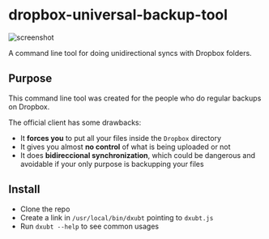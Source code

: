 # dropbox-universal-backup-tool

![screenshot](https://user-images.githubusercontent.com/1631752/50747659-db092900-1213-11e9-9806-485ef5a7ab82.png)

A command line tool for doing unidirectional syncs with Dropbox folders. 

## Purpose

This command line tool was created for the people who do regular backups on Dropbox.

The official client has some drawbacks:

* It **forces you** to put all your files inside the `Dropbox` directory
* It gives you almost **no control** of what is being uploaded or not
* It does **bidireccional synchronization**, which could be dangerous and avoidable if your only purpose is backupping your files

## Install

- Clone the repo
- Create a link in `/usr/local/bin/dxubt` pointing to `dxubt.js`
- Run `dxubt --help` to see common usages
